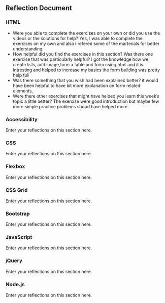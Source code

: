 ## Reflection Document

### HTML

- Were you able to complete the exercises on your own or did you use the videos or the solutions for help?
  Yes, I was able to complete the exercises on my own and also i refered some of the marterials for better understanding
- How helpful did you find the exercises in this section? Was there one exercise that was particularly helpful?
  I got the knowledge how we create lists, add image,form a table and form using html and it is intresting and helped to increase my basics the form building was pretty help full
- Was there something that you wish had been explained better?
  it would have been helpful to have bit more explanation on form related elements,
- Were there other exercises that might have helped you learn this week’s topic a little better?
  The exercise were good introduction but maybe few more simple practice problems shoud have helped more

### Accessibility

Enter your reflections on this section here.

### CSS

Enter your reflections on this section here.

### Flexbox

Enter your reflections on this section here.

### CSS Grid

Enter your reflections on this section here.

### Bootstrap

Enter your reflections on this section here.

### JavaScript

Enter your reflections on this section here.

### jQuery

Enter your reflections on this section here.

### Node.js

Enter your reflections on this section here.
